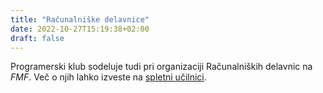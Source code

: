 ```yaml
---
title: "Računalniške delavnice"
date: 2022-10-27T15:19:38+02:00
draft: false
---
```


Programerski klub sodeluje tudi pri organizaciji Računalniških delavnic na *FMF*. Več o njih lahko izveste na [spletni učilnici](https://ucilnica.fmf.uni-lj.si/course/view.php?name=RD).